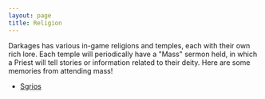 ```yaml
---
layout: page
title: Religion
---
```


Darkages has various in-game religions and temples, each with their own rich lore. Each temple will periodically have a "Mass" sermon held, in which a Priest will tell stories or information related to their deity. Here are some memories from attending mass!

- [Sgrios](/religion/2024/01/09/sgrios-mass)